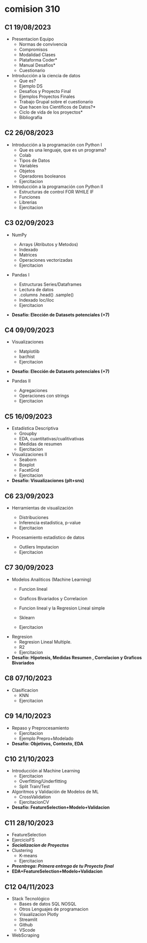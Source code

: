 # **comision 310**

## **C1 19/08/2023**
* Presentacion Equipo
	* Normas de convivencia
	* Compromisos
	* Modalidad Clases 
	* Plataforma Coder*
	* Manual Desafios*
	* Cuestionario
* Introducción a la ciencia de datos
	* Que es?
	* Ejemplo DS
	* Desafios y Proyecto Final
	* Ejemplos Proyectos Finales
	* Trabajo Grupal sobre el cuestionario
	* Que hacen los Cientificos de Datos?*
	* Ciclo de vida de los proyectos*
	* Bibliografia

## **C2 26/08/2023**

* Introducción a la programación con Python I
	* Que es una lenguaje, que es un programa?
	* Colab
	* Tipos de Datos
	* Variables
	* Objetos
	* Operadores booleanos 
	* Ejercitacion
* Introducción a la programación con Python II
	* Estructuras de control FOR WHILE IF
	* Funciones
	* Librerias
	* Ejercitacion

## **C3 02/09/2023**

* NumPy
	* Arrays (Atributos y Metodos)
	* Indexado
	* Matrices
	* Operaciones vectorizadas
	* Ejercitacion

* Pandas I
	* Estructuras Series/Dataframes
	* Lectura de datos
	* .columns .head() .sample()
	* Indexado loc/iloc
	* Ejercitacion
* **Desafío: Elección de Datasets potenciales (+7)**
 
## **C4 09/09/2023**
* Visualizaciones
	* Matplotlib
	* bar/hist
	* Ejercitacion
* **Desafío: Elección de Datasets potenciales (+7)**

* Pandas II
	* Agregaciones
	* Operaciones con strings
	* Ejercitacion

## **C5 16/09/2023**

* Estadística Descriptiva
	* Groupby
	* EDA, cuantitativas/cualitivativas
	* Medidas de resumen 
	* Ejercitacion
* Visualizaciones II
	* Seaborn
	* Boxplot
	* FacetGrid
	* Ejercitacion
* **Desafío: Visualizaciones (plt+sns)**

## **C6 23/09/2023**
* Herramientas de visualización
	* Distribuciones
	* Inferencia estadistica, p-value
	* Ejercitacion

* Procesamiento estadístico de datos
	* Outliers Imputacion
	* Ejercitacion

## **C7 30/09/2023**

* Modelos Analiticos (Machine Learning)
	* Funcion lineal 
	* Graficos Bivariados y Correlacion

	* Funcion lineal y la Regresion Lineal simple 
	* Sklearn
	* Ejercitacion
* Regresion
	* Regresion Lineal Multiple.
	* R2
	* Ejercitacion
* **Desafío: Hipotesis, Medidas Resumen , Correlacion y Graficos Bivariados**

## **C8 07/10/2023**

* Clasificacion
	* KNN
	* Ejercitacion

## **C9 14/10/2023**

* Repaso y Preprocesamiento 
	* Ejercitacion
	* Ejemplo Prepro+Modelado
* **Desafío: Objetivos, Contexto, EDA**
 
## **C10 21/10/2023**

* Introducción al Machine Learning 
	* Ejercitacion
	* Overfitting/Underfitting
	* Split Train/Test
* Algoritmos y Validación de Modelos de ML
	* CrossValidation
	* EjercitacionCV
* **Desafío: FeatureSelection+Modelo+Validacion**

## **C11 28/10/2023**

* FeatureSelection
* EjercicioFS
* **_Socializacion de Proyectos_**
* Clustering
	* K-means
	* Ejercitacion
* **_Preentrega: Primera entrega de tu Proyecto final_**
* **EDA+FeatureSelection+Modelo+Validacion**

## **C12 04/11/2023**

* Stack Tecnológico
	* Bases de datos SQL NOSQL
	* Otros Lenguajes de programacion 
	* Visualizacion Plotly
	* Streamlit
	* Github
	* VScode
* WebScraping

